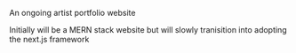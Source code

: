 An ongoing artist portfolio website

Initially will be a MERN stack website but will slowly tranisition into adopting the next.js framework
